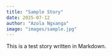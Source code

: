 ```yaml
---
title: "Sample Story"
date: 2025-07-12
author: "Azola Ngxanga"
image: "images/sample.jpg"
---
```


This is a test story written in Markdown.
